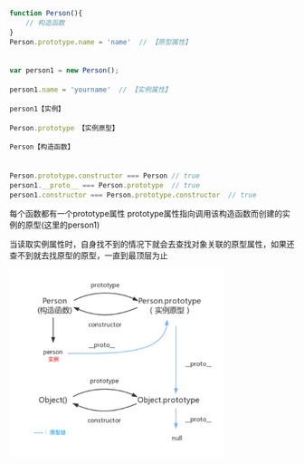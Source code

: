 ```js
function Person(){
    // 构造函数
}
Person.prototype.name = 'name'  // 【原型属性】
 

var person1 = new Person();

person1.name = 'yourname'  // 【实例属性】

person1【实例】

Person.prototype 【实例原型】

Person【构造函数】


Person.prototype.constructor === Person // true
person1.__proto__ === Person.prototype  // true
person1.constructor === Person.prototype.constructor  // true
```

每个函数都有一个prototype属性 prototype属性指向调用该构造函数而创建的实例的原型(这里的person1)

当读取实例属性时，自身找不到的情况下就会去查找对象关联的原型属性，如果还查不到就去找原型的原型，一直到最顶层为止

<img src="https://github.com/LiuL0703/blog/blob/master/Images/prototype.png" width="75%" height="80%"/>



​	
